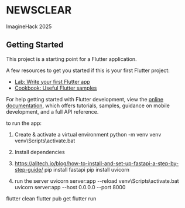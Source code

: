 # NEWSCLEAR

ImagineHack 2025

## Getting Started

This project is a starting point for a Flutter application.

A few resources to get you started if this is your first Flutter project:

- [Lab: Write your first Flutter app](https://docs.flutter.dev/get-started/codelab)
- [Cookbook: Useful Flutter samples](https://docs.flutter.dev/cookbook)

For help getting started with Flutter development, view the
[online documentation](https://docs.flutter.dev/), which offers tutorials,
samples, guidance on mobile development, and a full API reference.


to run the app:
1. Create & activate a virtual environment
python -m venv venv
venv\Scripts\activate.bat  
2. Install dependencies
3. https://alitech.io/blog/how-to-install-and-set-up-fastapi-a-step-by-step-guide/
pip install fastapi
pip install uvicorn

4. run the server
uvicorn server:app --reload
venv\Scripts\activate.bat  
uvicorn server:app --host 0.0.0.0 --port 8000 

flutter clean
flutter pub get
flutter run

